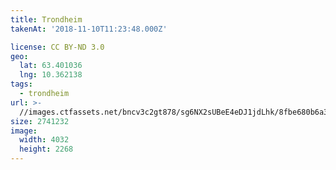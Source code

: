 ```yaml
---
title: Trondheim
takenAt: '2018-11-10T11:23:48.000Z'

license: CC BY-ND 3.0
geo:
  lat: 63.401036
  lng: 10.362138
tags:
  - trondheim
url: >-
  //images.ctfassets.net/bncv3c2gt878/sg6NX2sUBeE4eDJ1jdLhk/8fbe680b6a3d335056ad1366b4555f80/trondheim_45762157342_o
size: 2741232
image:
  width: 4032
  height: 2268
---
```

